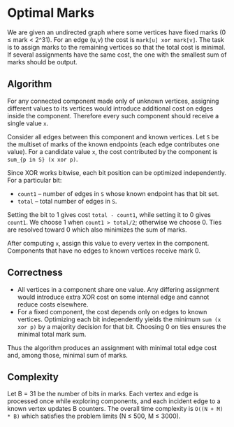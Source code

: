 # Optimal Marks

We are given an undirected graph where some vertices have fixed marks (0 ≤ mark < 2^31). For an edge (u,v) the cost is `mark[u] xor mark[v]`. The task is to assign marks to the remaining vertices so that the total cost is minimal. If several assignments have the same cost, the one with the smallest sum of marks should be output.

## Algorithm

For any connected component made only of unknown vertices, assigning different values to its vertices would introduce additional cost on edges inside the component. Therefore every such component should receive a single value `x`.

Consider all edges between this component and known vertices. Let `S` be the multiset of marks of the known endpoints (each edge contributes one value). For a candidate value `x`, the cost contributed by the component is `sum_{p in S} (x xor p)`.

Since XOR works bitwise, each bit position can be optimized independently. For a particular bit:

* `count1` – number of edges in `S` whose known endpoint has that bit set.
* `total` – total number of edges in `S`.

Setting the bit to 1 gives cost `total - count1`, while setting it to 0 gives `count1`. We choose 1 when `count1 > total/2`; otherwise we choose 0. Ties are resolved toward 0 which also minimizes the sum of marks.

After computing `x`, assign this value to every vertex in the component. Components that have no edges to known vertices receive mark 0.

## Correctness

- All vertices in a component share one value. Any differing assignment would introduce extra XOR cost on some internal edge and cannot reduce costs elsewhere.
- For a fixed component, the cost depends only on edges to known vertices. Optimizing each bit independently yields the minimum `sum (x xor p)` by a majority decision for that bit. Choosing 0 on ties ensures the minimal total mark sum.

Thus the algorithm produces an assignment with minimal total edge cost and, among those, minimal sum of marks.

## Complexity

Let B = 31 be the number of bits in marks. Each vertex and edge is processed once while exploring components, and each incident edge to a known vertex updates B counters. The overall time complexity is `O((N + M) * B)` which satisfies the problem limits (N ≤ 500, M ≤ 3000).
